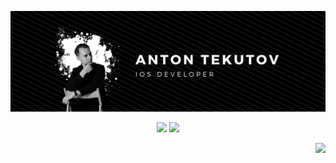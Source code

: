 ![](./AntonTekutov.png)

<p align="center">
  <!-- <img src="./AntonTekutov.png" /> -->
  <img width="49%" src="https://github-readme-stats.vercel.app/api?username=madl0rd&title_color=fff&icon_color=f9f9f9&text_color=9f9f9f&bg_color=000000&border_color=000000" />
  <img width="48.9%" src="https://github-readme-streak-stats.herokuapp.com?user=MadL0rd&hide_border=true&background=000000&sideNums=FFFFFF&currStreakNum=FFFFFF&stroke=FFFFFF&ring=FFFFFF6E&fire=FFFFFF&currStreakLabel=FFFFFF&sideLabels=FFFFFF97&dates=FFFFFF5F"/>
</p>

<p align="right">
  <a href="https://t.me/MadL0rd">
    <img src="https://img.shields.io/badge/telegram-MadL0rd-gray.svg?logo=telegram&colorB=2CA4DE&style=for-the-badge"/>
  </a>
</p>
